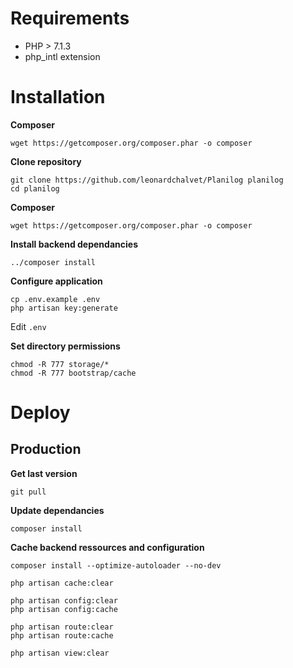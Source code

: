 # Requirements

- PHP > 7.1.3
- php_intl extension

# Installation

**Composer**
```
wget https://getcomposer.org/composer.phar -o composer
```

**Clone repository**
```
git clone https://github.com/leonardchalvet/Planilog planilog
cd planilog
``` 

**Composer**
```
wget https://getcomposer.org/composer.phar -o composer
```

**Install backend dependancies**
``` 
../composer install
```

**Configure application**

```
cp .env.example .env
php artisan key:generate
```

Edit `.env`

**Set directory permissions**

```
chmod -R 777 storage/*
chmod -R 777 bootstrap/cache
```


# Deploy

## Production

**Get last version**

``` 
git pull
``` 

**Update dependancies**

``` 
composer install
```

**Cache backend ressources and configuration**

``` 
composer install --optimize-autoloader --no-dev

php artisan cache:clear

php artisan config:clear 
php artisan config:cache

php artisan route:clear 
php artisan route:cache

php artisan view:clear
```
